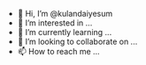 - 👋 Hi, I’m @kulandaiyesum
- 👀 I’m interested in ...
- 🌱 I’m currently learning ...
- 💞️ I’m looking to collaborate on ...
- 📫 How to reach me ...

<!---
kulandaiyesum/kulandaiyesum is a ✨ special ✨ repository because its `README.md` (this file) appears on your GitHub profile.
You can click the Preview link to take a look at your changes.
--->
